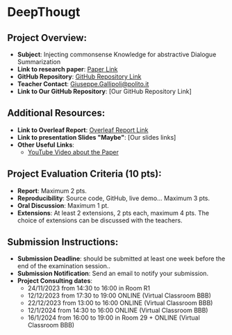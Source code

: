 # DeepThougt

## Project Overview:
- **Subject**: Injecting commonsense Knowledge for abstractive Dialogue Summarization
- **Link to research paper**: [Paper Link](https://aclanthology.org/2022.coling-1.548)
- **GitHub Repository**: [GitHub Repository Link](https://github.com/SeungoneKim/SICK_Summarization)
- **Teacher Contact**: Giuseppe.Gallipoli@polito.it
- **Link to Our GitHub Repository**: [Our GitHub Repository Link]

## Additional Resources:
- **Link to Overleaf Report**: [Overleaf Report Link](https://it.overleaf.com/8765118175vsjkkbywsdxr#793b3a)
- **Link to presentation Slides "Maybe"**: [Our slides links]
- **Other Useful Links**:
  - [YouTube Video about the Paper](https://youtu.be/xHr3Ujlib4Y?si=W_l3XZxet3LQ1tf9)

## Project Evaluation Criteria (10 pts):
- **Report**: Maximum 2 pts.
- **Reproducibility**: Source code, GitHub, live demo... Maximum 3 pts.
- **Oral Discussion**: Maximum 1 pt.
- **Extensions**: At least 2 extensions, 2 pts each, maximum 4 pts. The choice of extensions can be discussed with the teachers.

## Submission Instructions:
- **Submission Deadline**: should be submitted at least one week before the end of the examination session..
- **Submission Notification**: Send an email to notify your submission.
- **Project Consulting dates**:
  - 24/11/2023 from 14:30 to 16:00 in Room R1
  - 12/12/2023 from 17:30 to 19:00 ONLINE (Virtual Classroom BBB)
  - 22/12/2023 from 13:00 to 16:00 ONLINE (Virtual Classroom BBB)
  - 12/1/2024 from 14:30 to 16:00 ONLINE (Virtual Classroom BBB)
  - 16/1/2024 from 16:00 to 19:00 in Room 29 + ONLINE (Virtual Classroom BBB)
